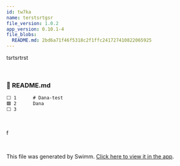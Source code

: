 ```yaml
---
id: tw7ka
name: terstsrtgsr
file_version: 1.0.2
app_version: 0.10.1-4
file_blobs:
  README.md: 2bd6a71f46f5318c2f1ffc241727410822065925
---
```


tsrtsrtrst

<br/>


<!-- NOTE-swimm-snippet: the lines below link your snippet to Swimm -->
### 📄 README.md
```markdown
⬜ 1      # Dana-test
🟩 2      Dana 
⬜ 3      
```

<br/>

f

<br/>

This file was generated by Swimm. [Click here to view it in the app](http://localhost:5000/repos/Z2l0aHViJTNBJTNBRGFuYS10ZXN0JTNBJTNBZGFuYWV2ZW5oYWlt/docs/tw7ka).